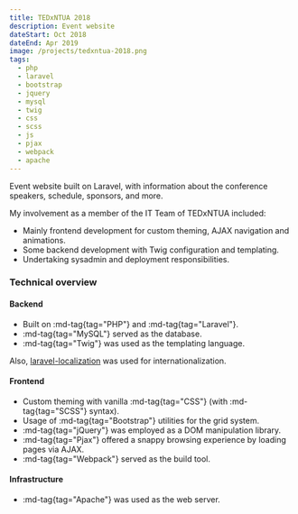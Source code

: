 ```yaml
---
title: TEDxNTUA 2018
description: Event website
dateStart: Oct 2018
dateEnd: Apr 2019
image: /projects/tedxntua-2018.png
tags:
  - php
  - laravel
  - bootstrap
  - jquery
  - mysql
  - twig
  - css
  - scss
  - js
  - pjax
  - webpack
  - apache
---
```


Event website built on Laravel, with information about the conference speakers,
schedule, sponsors, and more.

<!--more-->

My involvement as a member of the IT Team of TEDxNTUA included:
* Mainly frontend development for custom theming, AJAX navigation and
animations.
* Some backend development with Twig configuration and templating.
* Undertaking sysadmin and deployment responsibilities.

### Technical overview

#### Backend
* Built on :md-tag{tag="PHP"} and :md-tag{tag="Laravel"}.
* :md-tag{tag="MySQL"} served as the database.
* :md-tag{tag="Twig"} was used as the templating language.

Also, [laravel-localization](https://github.com/mcamara/laravel-localization)
was used for internationalization.

#### Frontend
* Custom theming with vanilla :md-tag{tag="CSS"} (with :md-tag{tag="SCSS"} syntax).
* Usage of :md-tag{tag="Bootstrap"} utilities for the grid system.
* :md-tag{tag="jQuery"} was employed as a DOM manipulation library.
* :md-tag{tag="Pjax"} offered a snappy browsing experience by loading pages via
AJAX.
* :md-tag{tag="Webpack"} served as the build tool.

#### Infrastructure
* :md-tag{tag="Apache"} was used as the web server.

